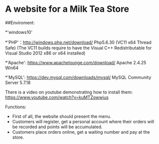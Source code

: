# A website for a Milk Tea Store


##Enviroment:

*'windows10'

*'PHP'：http://windows.php.net/download/  Php5.6.30 (VC11 x64 Thread Safe) (The VC11 builds require to have the Visual C++ Redistributable for Visual Studio 2012 x86 or x64 installed)

*'Apache':  https://www.apachelounge.com/download/  Apache 2.4.25 Win64

*'MySQL':  https://dev.mysql.com/downloads/mysql/  MySQL Community Server 5.7.18

There is a video on youtube demonstrating how to install them: https://www.youtube.com/watch?v=kuMTZowwjus


Functions:
- First of all, the website should present the menu.
- Customers will register, get a personal account where their orders will be recorded and points will be accumulated. 
- Customers place orders online, get a waiting number and pay at the store.
